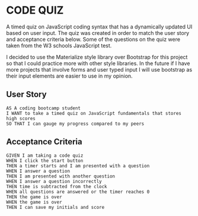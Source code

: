 # CODE QUIZ

A timed quiz on JavaScript coding syntax that has a dynamically updated UI based on user input. The quiz was created in order to match the user story and acceptance criteria below. Some of the questions on the quiz were taken from the W3 schools JavaScript test. 

I decided to use the Materialize style library over Bootstrap for this project so that I could practice more with other style libraries. In the future if I have more projects that involve forms and user typed input I will use bootstrap as their input elements are easier to use in my opinion.

## User Story

```
AS A coding bootcamp student
I WANT to take a timed quiz on JavaScript fundamentals that stores high scores
SO THAT I can gauge my progress compared to my peers
```
## Acceptance Criteria

```
GIVEN I am taking a code quiz
WHEN I click the start button
THEN a timer starts and I am presented with a question
WHEN I answer a question
THEN I am presented with another question
WHEN I answer a question incorrectly
THEN time is subtracted from the clock
WHEN all questions are answered or the timer reaches 0
THEN the game is over
WHEN the game is over
THEN I can save my initials and score
```
